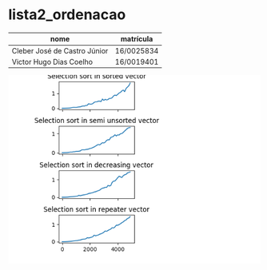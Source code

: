 # lista2_ordenacao
nome | matrícula
-|-
Cleber José de Castro Júnior | 16/0025834
Victor Hugo Dias Coelho | 16/0019401

![selection](/images/Selection_sort.png)
